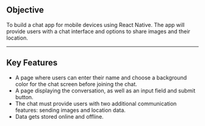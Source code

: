 ## **Objective**

To build a chat app for mobile devices using React Native. The app will
provide users with a chat interface and options to share images and their
location.

---

## **Key Features**

- A page where users can enter their name and choose a background color for the chat screen
before joining the chat.
- A page displaying the conversation, as well as an input field and submit button.
- The chat must provide users with two additional communication features: sending images
and location data.
- Data gets stored online and offline.